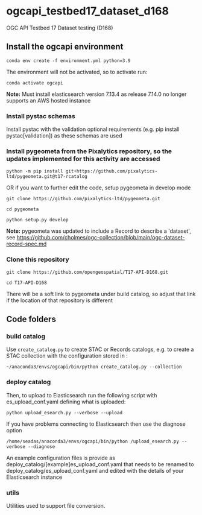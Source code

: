 # ogcapi_testbed17_dataset_d168
OGC API Testbed 17 Dataset testing (D168)

## Install the ogcapi environment

`conda env create -f environment.yml python=3.9`

The environment will not be activated, so to activate run:

`conda activate ogcapi`

<b>Note:</b> Must install elasticsearch version 7.13.4 as release 7.14.0 no longer supports an AWS hosted instance

### Install pystac schemas

Install pystac with the validation optional requirements (e.g. pip install pystac[validation]) as these schemas are used

### Install pygeometa from the Pixalytics repository, so the updates implemented for this activity are accessed

`python -m pip install git+https://github.com/pixalytics-ltd/pygeometa.git@t17-rcatalog`

OR if you want to further edit the code, setup pygeometa in develop mode 

`git clone https://github.com/pixalytics-ltd/pygeometa.git`

`cd pygeometa`

`python setup.py develop`

<b>Note:</b> pygeometa was updated to include a Record to describe a 'dataset', see https://github.com/cholmes/ogc-collection/blob/main/ogc-dataset-record-spec.md 

### Clone this repository

`git clone https://github.com/opengeospatial/T17-API-D168.git`

`cd T17-API-D168`

There will be a soft link to pygeometa under build catalog, so adjust that link if the location of that repository is different 

## Code folders

### build catalog

Use `create_catalog.py` to create STAC or Records catalogs, e.g. to create a STAC collection with the configuration stored in :

`~/anaconda3/envs/ogcapi/bin/python create_catalog.py --collection`

### deploy catalog

Then, to upload to Elasticsearch run the following script with es_upload_conf.yaml defining what is uploaded:

`python upload_esearch.py --verbose --upload`

If you have problems connecting to Elasticsearch then use the diagnose option

`/home/seadas/anaconda3/envs/ogcapi/bin/python /upload_esearch.py --verbose --diagnose`

An example configuration files is provide as
deploy_catalog/[example]es_upload_conf.yaml that needs to be renamed to deploy_catalog/es_upload_conf.yaml and edited with the details of your Elasticsearch instance

### utils

Utilities used to support file conversion.

